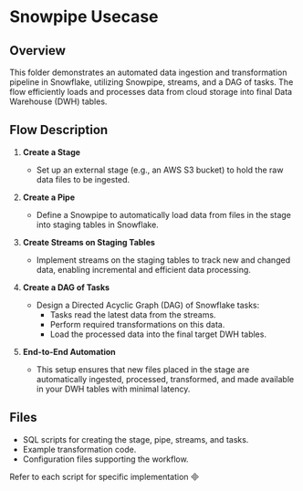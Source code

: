 # Snowpipe Usecase

## Overview

This folder demonstrates an automated data ingestion and transformation pipeline in Snowflake, utilizing Snowpipe, streams, and a DAG of tasks. The flow efficiently loads and processes data from cloud storage into final Data Warehouse (DWH) tables.

## Flow Description

1. **Create a Stage**
   - Set up an external stage (e.g., an AWS S3 bucket) to hold the raw data files to be ingested.

2. **Create a Pipe**
   - Define a Snowpipe to automatically load data from files in the stage into staging tables in Snowflake.

3. **Create Streams on Staging Tables**
   - Implement streams on the staging tables to track new and changed data, enabling incremental and efficient data processing.

4. **Create a DAG of Tasks**
   - Design a Directed Acyclic Graph (DAG) of Snowflake tasks:
     - Tasks read the latest data from the streams.
     - Perform required transformations on this data.
     - Load the processed data into the final target DWH tables.

5. **End-to-End Automation**
   - This setup ensures that new files placed in the stage are automatically ingested, processed, transformed, and made available in your DWH tables with minimal latency.

## Files

- SQL scripts for creating the stage, pipe, streams, and tasks.
- Example transformation code.
- Configuration files supporting the workflow.

Refer to each script for specific implementation

